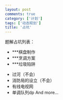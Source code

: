 ```yaml
---
layout: post
comments: true
category: ['计划']
tags: ['动态规划']
title: '占坑'
---
```

题解占坑列表：
 - ***棋盘制作
 - ***烹调方案
 - ***垃圾陷阱
<!--more-->
 - 过河（不会）
 - 消防局的设立（不会）
 - 有线电视网
 - 单调队列dp
And more...
